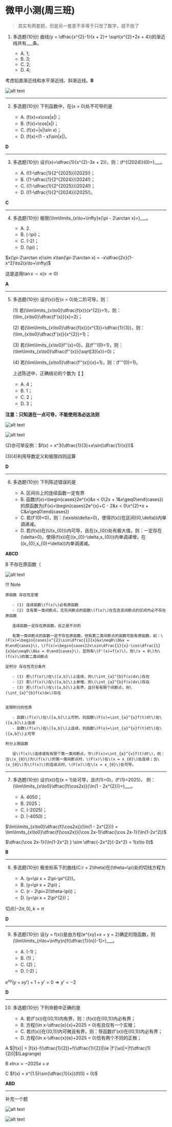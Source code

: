 # 微甲小测(周三班)

> 其实有两套题，但是另一套差不多等于只改了数字，就不放了

1. 多选题(10分)
   曲线\(y = \dfrac{x^{2}-1}{x + 2}+ \sqrt{x^{2}+2x + 4}\)的渐近线共有___条。

   - A. 1;
   - B. 3;
   - C. 2;
   - D. 4;

考虑铅直渐近线和水平渐近线、斜渐近线。**B**

![alt text](image.png)

---

2. 多选题(10分)
   下列函数中，在\(x = 0\)处不可导的是

   - A. \(f(x)=x\cos|x|\)；
   - B. \(f(x)=\cos|x|\)；
   - C. \(f(x)=|x|\sin x\)；
   - D. \(f(x)=(1 - x)\sin|x|\)。

**D**

---

3. 多选题(10分)
   设\(f(x)=\dfrac{1}{x^{2}-3x + 2}\)，则：\(f^{(2024)}(0)=\)___。

   - A. \((1-\dfrac{1}{2^{2025}})2025!\)；
   - B. \((1-\dfrac{1}{2^{2024}})2024!\)；
   - C. \((1-\dfrac{1}{2^{2025}})2024!\)；
   - D. \((1-\dfrac{1}{2^{2024}})2025!\)。

**C**

---

4. 多选题(10分)
   极限\(\lim\limits_{x\to+\infty}x(\pi - 2\arctan x)=\)___。

   - A. 2.
   - B. \(-\pi\)；
   - C. \(-2\)；
   - D. \(\pi\)；

$x(\pi-2\arctan x)\sim x\tan(\pi-2\arctan x) = -x\dfrac{2x}{1-x^2}\to2(x\to+\infty)$

这是逆用$\tan x\sim x(x\to 0)$ 

**A**

---

5. 多选题(10分)
   设\(f(x)\)在\(x = 0\)处二阶可导，则：

   (1) 若\(\lim\limits_{x\to0}\dfrac{f(x)}{x^{2}}=1\)，则：\(\lim_{x\to0}\dfrac{f'(x)}{x}=2\)；

   (2) 若\(\lim\limits_{x\to0}\dfrac{f(x)}{x^{3}}=\dfrac{1}{3}\)，则：\(\lim_{x\to0}\dfrac{f'(x)}{x^{2}}=1\)；

   (3) 若\(\lim\limits_{x\to0}f''(x)=0\)，且\(f'''(0)=1\)，则：\(\lim\limits_{x\to0}\dfrac{f''(x)}{\sqrt[3]{x}}=0\)；

   (4) 若\(\lim\limits_{x\to0}\dfrac{f''(x)}{x}=1\)，则：\(f'''(0)=1\)。
   
   上述陈述中，正确结论的个数为【 】
   
   - A. 4；
   - B. 1；
   - C. 2；
   - D. 3；

**注意：只知道在一点可导，不能使用洛必达法则**

![alt text](84a5ce0b341322e6015ae0cf4ab6ebb.jpg)

![alt text](663086f023591ab9f8d9bd5ee6003f2.jpg)

(2)亦可举反例：$f(x) = x^3(\dfrac{1}{3}+x\sin(\dfrac{1}{x}))$

(3)(4)利用导数定义和极限四则运算

**D**

---


6. 多选题(10分)
   下列陈述错误的是
   
   - A. 区间\(I\)上的连续函数一定有界
   - B. 函数\(f(x)=\begin{cases}2e^{x}&x < 0\\2x + 1&x\geq0\end{cases}\)的原函数为\(F(x)=\begin{cases}2e^{x}+C - 2&x < 0\\x^{2}+x + C&x\geq0\end{cases}\)
   - C. 若\(f'(0)<0\)，则：\(\exists\delta>0\)，使得\(f(x)\)在区间\((0,\delta)\)内单调递减。
   - D. 若\(f(x)\)在\(U(x_{0})\)内可导，且在\(x_{0}\)处有极大值，则：一定存在\(\delta>0\)，使得\(f(x)\)在\((x_{0}-\delta,x_{0})\)内单调递增，在\((x_{0},x_{0}+\delta)\)内单调递减。

**ABCD**

B 不存在原函数（

![alt text](078ae193bc84f67d2a6ea153e9ad5d1.jpg)


!!! Note

    原函数 存在性定理

       - (1) 连续函数\(f(x)\)必有原函数
       - (2) 含有第一类间断点，无穷间断点的函数\(f(x)\)在包含该间断点的区间内必不存在原函数

       连续函数一定存在原函数，反之是不对的

       有第一类间断点的函数一定不存在原函数，但有第二类间断点的函数可能有原函数，如：\(F(x)=\begin{cases}x^{2}\sin\dfrac{1}{x}&x\neq0\\0&x = 0\end{cases}\)，\(f(x)=\begin{cases}2x\sin\dfrac{1}{x}-\cos\dfrac{1}{x}&x\neq0\\0&x = 0\end{cases}\)，显然有\(F'(x)=f(x)\)，但\(x = 0\)为\(f(x)\)的第二类间断点
 
    定积分 存在性充分条件

       - (1) 若\(f(x)\)在\([a,b]\)上连续，则\(\int_{a}^{b}f(x)dx\)存在
       - (2) 若\(f(x)\)在\([a,b]\)上单增，则\(\int_{a}^{b}f(x)dx\)存在
       - (3) 若\(f(x)\)在\([a,b]\)上有界，且只有有限个间断点，则\(\int_{a}^{b}f(x)dx\)存在
 
 
    变限积分的性质

       - 函数\(f(x)\)在\([a,b]\)上可积，则函数\(F(x)=\int_{a}^{x}f(t)dt\)在\([a,b]\)上连续
       - 函数\(f(x)\)在\([a,b]\)上连续，则函数\(F(x)=\int_{a}^{x}f(t)dt\)在\([a,b]\)上可导
 
    积分上限函数

       设\(f(x)\)连续或有有限个第一类间断点，令\(F(x)=\int_{a}^{x}f(t)dt\)，则：当\(x_{0}\)为\(f(x)\)的第一类间断点时，\(F(x)\)在\(x = x_{0}\)处连续；当\(x_{0}\)为\(f(x)\)的连续点时，\(F(x)\)在\(x = x_{0}\)处可导。


---

7. 多选题(10分)
   设\(f(x)\)在\(x = 1\)处可导，且\(f(1)=0\)，\(f'(1)=2025\)，
   则：\(\lim\limits_{x\to0}\dfrac{f(\cos2x)}{\ln(1 - 2x^{2})}=\)___。

   - A. $4050$；
   - B. $2025$；
   - C. \(-2025\)；
   - D. \(-4050\)；


$\lim\limits_{x\to0}\dfrac{f(\cos2x)}{\ln(1 - 2x^{2})} = \lim\limits_{x\to0}\dfrac{f(\cos2x)}{\cos 2x-1}\dfrac{\cos 2x-1}{\ln(1-2x^2)}$

$\dfrac{\cos 2x-1}{\ln(1-2x^2) } \sim \dfrac{-2x^2}{-2x^2} = 1(x\to 0)$

**B**


---

8. 多选题(10分)
   极坐标系下的曲线\(C:r = 2\theta\)在\(\theta=\pi\)处的切线方程为

   - A. \(y=\pi x + 2\pi-\pi^{2}\)。
   - B. \(y=\pi x + 2\pi\)；
   - C. \(r - 2\pi=2(\theta-\pi)\)；
   - D. \(y=\pi x + 2\pi^{2}\)；

切点$(-2\pi,0),k = \pi$ 

**D**

---

9. 多选题(10分)
   设\(y = f(x)\)是由方程\(e^{xy}+x + y = 2\)确定的隐函数，则\(\lim\limits_{n\to+\infty}n[f(\dfrac{1}{n})-1]=\)___。

   - A. \(-1\)；
   - B. \(1\)；
   - C. \(2\)；
   - D. \(-2\)；

$e^{xy}(y+xy')+1+y' = 0\Rightarrow y' = -2$

**D**

---

10. 多选题(10分)
    下列命题中正确的是

    - A. 若\(f'(x)\)在\((0,1)\)内有界，则：\(f(x)\)在\((0,1)\)内必有界；
    - B. 方程\(\ln x-\dfrac{e}{x}+2025 = 0\)有且仅有一个实根；
    - C. 若\(f(x)\)在\((0,1)\)内可微且有界，则：导函数\(f'(x)\)在\((0,1)\)内必有界；
    - D. 方程\(\ln x-\dfrac{x}{e}+2025 = 0\)恰有两个不同的正根；

A   $|f(x)| = |f(x)-f(\dfrac{1}{2})+f(\dfrac{1}{2})|\le |f'(\xi)|+|f(\dfrac{1}{2})|$(Lagrange)

B   $x\ln x = -2025x+e$

C   $f(x) = x^{1.5}\sin(\dfrac{1}{x})(f(0) = 0)$


**ABD**

---

补充一个题

![alt text](2b7498a9b41346d20ee474ac6ba0fbf.jpg)

![alt text](750c4a3e9cc763670e216dfca31ded9.jpg)
